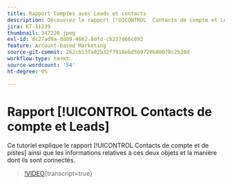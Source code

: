 ```yaml
---
title: Rapport Comptes avec Leads et contacts
description: Découvrez le rapport [!UICONTROL  Contacts de compte et Leads] ainsi que les informations relatives aux deux objets et comment ils se connectent.
jira: KT-11239
thumbnail: 347220.jpeg
exl-id: dc27ad9a-dd09-4662-8dfd-cb237d66c893
feature: Account-based Marketing
source-git-commit: 262cb13fa02b32f7918ebd569720b80078c2b28d
workflow-type: tm+mt
source-wordcount: '54'
ht-degree: 0%

---
```


# Rapport [!UICONTROL Contacts de compte et Leads]

Ce tutoriel explique le rapport [!UICONTROL Contacts de compte et de pistes] ainsi que les informations relatives à ces deux objets et la manière dont ils sont connectés.

>[!VIDEO](https://video.tv.adobe.com/v/347220/?learn=on){transcript=true}
